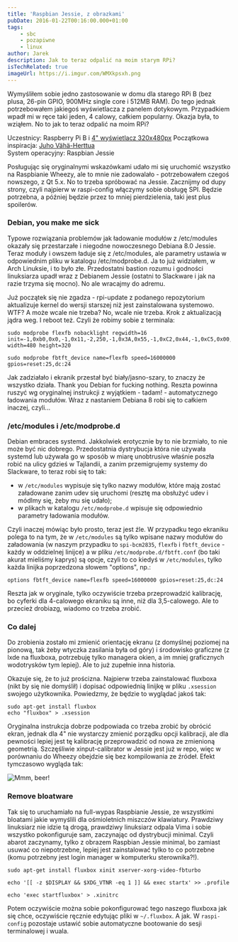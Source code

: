 ```yaml
---
title: 'Raspbian Jessie, z obrazkami'
pubDate: 2016-01-22T00:16:00.000+01:00
tags:
    - sbc
    - pozapiwne
    - linux
author: Jarek
description: Jak to teraz odpalić na moim starym RPi?
isTechRelated: true
imageUrl: https://i.imgur.com/WMXkpsxh.png
---
```


Wymyśliłem sobie jedno zastosowanie w domu dla starego RPi B (bez plusa, 26-pin GPIO, 900MHz single core i 512MB RAM). Do tego jednak potrzebowałem jakiegoś wyświetlacza z panelem dotykowym. Przypadkiem wpadł mi w ręce taki jeden, 4 calowy, całkiem popularny. Okazja była, to wziąłem. No to jak to teraz odpalić na moim RPi?

Uczestnicy: Raspberry Pi B i [4" wyświetlacz 320x480px](http://www.waveshare.com/product/mini-pc/raspberry-pi/expansions/4inch-rpi-lcd-a.htm)
Początkowa inspiracja: [Juho Vähä-Herttua](http://futurice.com/blog/id-like-to-have-some-lcd-on-my-pi)  
System operacyjny: Raspbian Jessie

Posługując się oryginalnymi wskazówkami udało mi się uruchomić wszystko na Raspbianie Wheezy, ale to mnie nie zadowalało - potrzebowałem czegoś nowszego, z Qt 5.x. No to trzeba spróbować na Jessie. Zacznijmy od dupy strony, czyli najpierw w raspi-config włączymy sobie obsługę SPI. Będzie potrzebna, a później będzie przez to mniej pierdzielenia, taki jest plus spoilerów.

### Debian, you make me sick

Typowe rozwiązania problemów jak ładowanie modułów z /etc/modules okazały się przestarzałe i niegodne nowoczesnego Debiana 8.0 Jessie. Teraz moduły i owszem ładuje się z /etc/modules, ale parametry ustawia w odpowiednim pliku w katalogu /etc/modprobe.d. Ja to już widziałem, w Arch Linuksie, i to było złe. Przedostatni bastion rozumu i godności linuksiarza upadł wraz z Debianem Jessie (ostatni to Slackware i jak na razie trzyma się mocno). No ale wracajmy do adremu.

Już początek się nie zgadza - rpi-update z podanego repozytorium aktualizuje kernel do wersji starszej niż jest zainstalowana systemowo. WTF? A może wcale nie trzeba? No, wcale nie trzeba. Krok z aktualizacją jądra weg. I reboot też. Czyli że robimy sobie z terminala:

```shell
sudo modprobe flexfb nobacklight regwidth=16 init=-1,0xb0,0x0,-1,0x11,-2,250,-1,0x3A,0x55,-1,0xC2,0x44,-1,0xC5,0x00,0x00,0x00,0x00,-1,0xE0,0x0F,0x1F,0x1C,0x0C,0x0F,0x08,0x48,0x98,0x37,0x0A,0x13,0x04,0x11,0x0D,0x00,-1,0xE1,0x0F,0x32,0x2E,0x0B,0x0D,0x05,0x47,0x75,0x37,0x06,0x10,0x03,0x24,0x20,0x00,-1,0xE2,0x0F,0x32,0x2E,0x0B,0x0D,0x05,0x47,0x75,0x37,0x06,0x10,0x03,0x24,0x20,0x00,-1,0x36,0x28,-1,0x11,-1,0x29,-3 width=480 height=320

sudo modprobe fbtft_device name=flexfb speed=16000000 gpios=reset:25,dc:24
```

Jak zadziałało i ekranik przestał być biały/jasno-szary, to znaczy że wszystko działa. Thank you Debian for fucking nothing. Reszta powinna ruszyć wg oryginalnej instrukcji z wyjątkiem - tadam! - automatycznego ładowania modułów. Wraz z nastaniem Debiana 8 robi się to całkiem inaczej, czyli...

### /etc/modules i /etc/modprobe.d

Debian embraces systemd. Jakkolwiek erotycznie by to nie brzmiało, to nie może być nic dobrego. Przedostatnia dystrybucja która nie używała systemd lub używała go w sposób w miarę unobtrusive właśnie poszła robić na ulicy gdzieś w Tajlandii, a zanim przemigrujemy systemy do Slackware, to teraz robi się to tak:

-   w `/etc/modules` wypisuje się tylko nazwy modułów, które mają zostać załadowane zanim udev się uruchomi (resztę ma obsłużyć udev i módlmy się, żeby mu się udało);
-   w plikach w katalogu `/etc/modprobe.d` wpisuje się odpowiednio parametry ładowania modułów.

Czyli inaczej mówiąc było prosto, teraz jest źle. W przypadku tego ekraniku polega to na tym, że w `/etc/modules` są tylko wpisane nazwy modułów do załadowania (w naszym przypadku to `spi-bcm2835`, `flexfb` i `fbtft_device` - każdy w oddzielnej linijce) a w pliku `/etc/modprobe.d/fbtft.conf` (bo taki akurat mieliśmy kaprys) są opcje, czyli to co kiedyś w `/etc/modules`, tylko każda linijka poprzedzona słowem "options", np.:

```
options fbtft_device name=flexfb speed=16000000 gpios=reset:25,dc:24
```

Reszta jak w oryginale, tylko oczywiście trzeba przeprowadzić kalibrację, bo cyferki dla 4-calowego ekraniku są inne, niż dla 3,5-calowego. Ale to przecież drobiazg, wiadomo co trzeba zrobić.

### Co dalej

Do zrobienia zostało mi zmienić orientację ekranu (z domyślnej poziomej na pionową, tak żeby wtyczka zasilania była od góry) i środowisko graficzne (z lxde na fluxboxa, potrzebuję tylko managera okien, a im mniej graficznych wodotrysków tym lepiej). Ale to już zupełnie inna historia.

Okazuje się, że to już prościzna. Najpierw trzeba zainstalować fluxboxa (nikt by się nie domyślił) i dopisać odpowiednią linijkę w pliku `.xsession` swojego użytkownika. Powiedzmy, że będzie to wyglądać jakoś tak:

```shell
sudo apt-get install fluxbox
echo "fluxbox" > .xsession
```

Oryginalna instrukcja dobrze podpowiada co trzeba zrobić by obrócić ekran, jednak dla 4" nie wystarczy zmienić porządku opcji kalibracji, ale dla pewności lepiej jest tę kalibrację przeprowadzić od nowa ze zmienioną geometrią. Szczęśliwie xinput-calibrator w Jessie jest już w repo, więc w porównaniu do Wheezy obejdzie się bez kompilowania ze źródeł. Efekt tymczasowo wygląda tak:

![Mmm, beer!](https://i.imgur.com/WMXkpsxh.png)

### Remove bloatware

Tak się to uruchamiało na full-wypas Raspbianie Jessie, ze wszystkimi bloatami jakie wymyślili dla ośmioletnich miszczów klawiatury. Prawdziwy linuksiarz nie idzie tą drogą, prawdziwy linuksiarz odpala Vima i sobie wszystko pokonfiguruje sam, zaczynając od dystrybucji minimal. Czyli abarot zaczynamy, tylko z obrazem Raspbian Jessie minimal, bo zamiast usuwać co niepotrzebne, lepiej jest zainstalować tylko to co potrzebne (komu potrzebny jest login manager w komputerku sterownika?!).

```shell
sudo apt-get install fluxbox xinit xserver-xorg-video-fbturbo

echo '[[ -z $DISPLAY && $XDG_VTNR -eq 1 ]] && exec startx' >> .profile

echo 'exec startfluxbox' > .xinitrc
```

Potem oczywiście można sobie pokonfigurować tego naszego fluxboxa jak się chce, oczywiście ręcznie edytując pliki w `~/.fluxbox`. A jak. W `raspi-config` pozostaje ustawić sobie automatyczne bootowanie do sesji terminalowej i wuala.
